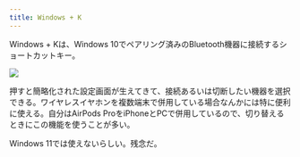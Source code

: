 ```yaml
---
title: Windows + K
---
```

Windows + Kは、Windows 10でペアリング済みのBluetooth機器に接続するショートカットキー。

![](https://lh6.googleusercontent.com/MxZOmhXqL7DjcKDLGsHeIWoiPMoIUszHht6evPq56WjAenIK3C87yOkdkK4Op5GXuQPub-X3YECD_eYbR5FOPea7CYNzHFHeU-JO_o1Q9TS4gKRYBbN_OnQk23mZDfcct_zerr_hBPxY9ca6QMqTauRWxFHse7LPZmsKTfkR36DVoy_L7smG5jjf)

押すと簡略化された設定画面が生えてきて、接続あるいは切断したい機器を選択できる。ワイヤレスイヤホンを複数端末で併用している場合なんかには特に便利に使える。自分はAirPods ProをiPhoneとPCで併用しているので、切り替えるときにこの機能を使うことが多い。

Windows 11では使えないらしい。残念だ。
